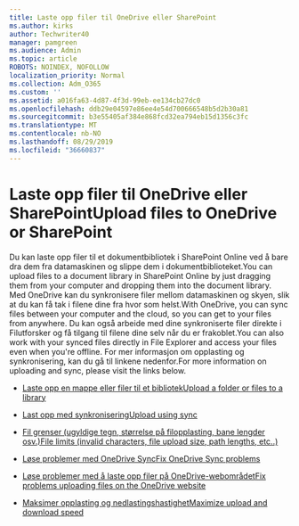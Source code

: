 ```yaml
---
title: Laste opp filer til OneDrive eller SharePoint
ms.author: kirks
author: Techwriter40
manager: pamgreen
ms.audience: Admin
ms.topic: article
ROBOTS: NOINDEX, NOFOLLOW
localization_priority: Normal
ms.collection: Adm_O365
ms.custom: ''
ms.assetid: a016fa63-4d87-4f3d-99eb-ee134cb27dc0
ms.openlocfilehash: ddb29e04597e86ee4e54d700666548b5d2b30a81
ms.sourcegitcommit: b3e55405af384e868fcd32ea794eb15d1356c3fc
ms.translationtype: MT
ms.contentlocale: nb-NO
ms.lasthandoff: 08/29/2019
ms.locfileid: "36660837"
---
```

# <a name="upload-files-to-onedrive-or-sharepoint"></a><span data-ttu-id="2d66e-102">Laste opp filer til OneDrive eller SharePoint</span><span class="sxs-lookup"><span data-stu-id="2d66e-102">Upload files to OneDrive or SharePoint</span></span>

<span data-ttu-id="2d66e-103">Du kan laste opp filer til et dokumentbibliotek i SharePoint Online ved å bare dra dem fra datamaskinen og slippe dem i dokumentbiblioteket.</span><span class="sxs-lookup"><span data-stu-id="2d66e-103">You can upload files to a document library in SharePoint Online by just dragging them from your computer and dropping them into the document library.</span></span> <span data-ttu-id="2d66e-104">Med OneDrive kan du synkronisere filer mellom datamaskinen og skyen, slik at du kan få tak i filene dine fra hvor som helst.</span><span class="sxs-lookup"><span data-stu-id="2d66e-104">With OneDrive, you can sync files between your computer and the cloud, so you can get to your files from anywhere.</span></span> <span data-ttu-id="2d66e-105">Du kan også arbeide med dine synkroniserte filer direkte i Filutforsker og få tilgang til filene dine selv når du er frakoblet.</span><span class="sxs-lookup"><span data-stu-id="2d66e-105">You can also work with your synced files directly in File Explorer and access your files even when you're offline.</span></span> <span data-ttu-id="2d66e-106">For mer informasjon om opplasting og synkronisering, kan du gå til linkene nedenfor.</span><span class="sxs-lookup"><span data-stu-id="2d66e-106">For more information on uploading and sync, please visit the links below.</span></span>

- [<span data-ttu-id="2d66e-107">Laste opp en mappe eller filer til et bibliotek</span><span class="sxs-lookup"><span data-stu-id="2d66e-107">Upload a folder or files to a library</span></span>](https://support.office.com/article/upload-a-folder-or-files-to-a-document-library-eb18fcba-c953-4d45-8d90-8da66edeacdb)

- [<span data-ttu-id="2d66e-108">Last opp med synkronisering</span><span class="sxs-lookup"><span data-stu-id="2d66e-108">Upload using sync</span></span>](https://support.office.com/article/sync-files-with-the-onedrive-sync-client-in-windows-615391c4-2bd3-4aae-a42a-858262e42a49)

- [<span data-ttu-id="2d66e-109">Fil grenser (ugyldige tegn, størrelse på filopplasting, bane lengder osv.)</span><span class="sxs-lookup"><span data-stu-id="2d66e-109">File limits (invalid characters, file upload size, path lengths, etc..)</span></span>](https://support.office.com/article/invalid-file-names-and-file-types-in-onedrive-onedrive-for-business-and-sharepoint-64883a5d-228e-48f5-b3d2-eb39e07630fa?ui=en-US&amp;rs=en-US&amp;ad=US)

- [<span data-ttu-id="2d66e-110">Løse problemer med OneDrive Sync</span><span class="sxs-lookup"><span data-stu-id="2d66e-110">Fix OneDrive Sync problems</span></span>](https://support.office.com/article/Fix-OneDrive-sync-problems-83ab0d8a-8400-45b0-8dcf-dc8aa8a6bcf8)

- [<span data-ttu-id="2d66e-111">Løse problemer med å laste opp filer på OneDrive-webområdet</span><span class="sxs-lookup"><span data-stu-id="2d66e-111">Fix problems uploading files on the OneDrive website</span></span>](https://support.office.com/article/Fix-problems-uploading-files-on-the-OneDrive-website-9afcc4a0-e344-4bc9-9c9d-59d3e802247e)

- [<span data-ttu-id="2d66e-112">Maksimer opplasting og nedlastingshastighet</span><span class="sxs-lookup"><span data-stu-id="2d66e-112">Maximize upload and download speed</span></span>](https://support.office.com/article/Maximize-upload-and-download-speed-8eeadfb8-501f-406d-997b-98ab6ff67f43)